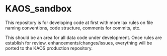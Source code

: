 KAOS_sandbox
============

This repository is for developing code at first with more lax rules on file naming conventions, code structure, comments for commits, etc. 

This should be an area for all data code under development. Once rules are establish for review, enhancements/changes/issues, everything will be ported to the KAOS production repository. 

